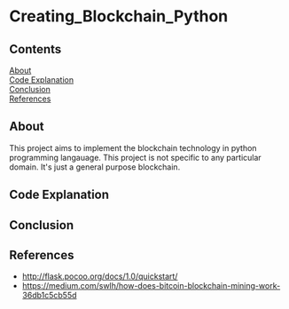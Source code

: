 # Creating_Blockchain_Python

## Contents
  
[About](#about)  
[Code Explanation]()  
[Conclusion](#conclusion)  
[References](#references)  

## About  
This project aims to implement the blockchain technology in python programming langauage. This project is not specific to any particular domain. It's just a general purpose blockchain. 

## Code Explanation

## Conclusion

## References

* <http://flask.pocoo.org/docs/1.0/quickstart/>
* <https://medium.com/swlh/how-does-bitcoin-blockchain-mining-work-36db1c5cb55d>
